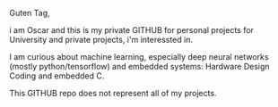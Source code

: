 Guten Tag,

i am Oscar and this is my private GITHUB for personal projects for University and private projects, i'm interessted in.

I am curious about machine learning, especially deep neural networks (mostly python/tensorflow) and embedded systems: Hardware Design Coding and embedded C.

This GITHUB repo does not represent all of my projects.
